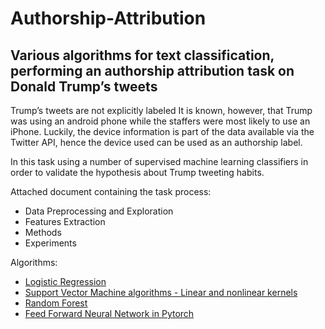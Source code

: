 # Authorship-Attribution
## Various algorithms for text classification, performing an authorship attribution task on Donald Trump’s tweets 

Trump’s tweets are not explicitly labeled It is known, however, that Trump was using an android phone while the staffers were most likely to use an iPhone. 
Luckily, the device information is part of the data available via the Twitter API, hence the device used can be used as an authorship label. 

In this task using a number of supervised machine learning classifiers in order to validate the hypothesis about Trump tweeting habits.

Attached document containing the task process:
- Data Preprocessing and Exploration
- Features Extraction
- Methods
- Experiments

Algorithms:
- [Logistic Regression](http://scikit-learn.org/stable/modules/generated/sklearn.linear_model.LogisticRegression.html#sklearn.linear_model.LogisticRegression) 
- [Support Vector Machine algorithms - Linear and nonlinear kernels](http://scikit-learn.org/stable/modules/generated/sklearn.svm.SVC.html#sklearn.svm.SVC)
- [Random Forest](https://scikit-learn.org/stable/modules/generated/sklearn.ensemble.RandomForestClassifier.html)
- [Feed Forward Neural Network in Pytorch](https://pytorch.org/tutorials/beginner/pytorch_with_examples.html)

